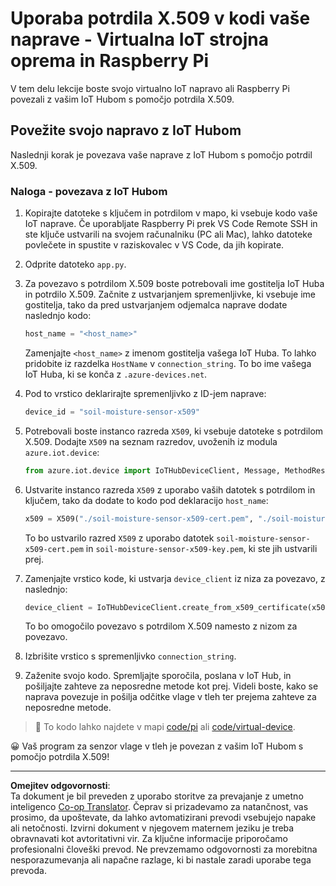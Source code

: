 <!--
CO_OP_TRANSLATOR_METADATA:
{
  "original_hash": "9aea84bcc7520222b0e1c50469d62d6a",
  "translation_date": "2025-08-28T14:56:05+00:00",
  "source_file": "2-farm/lessons/6-keep-your-plant-secure/single-board-computer-x509.md",
  "language_code": "sl"
}
-->
# Uporaba potrdila X.509 v kodi vaše naprave - Virtualna IoT strojna oprema in Raspberry Pi

V tem delu lekcije boste svojo virtualno IoT napravo ali Raspberry Pi povezali z vašim IoT Hubom s pomočjo potrdila X.509.

## Povežite svojo napravo z IoT Hubom

Naslednji korak je povezava vaše naprave z IoT Hubom s pomočjo potrdil X.509.

### Naloga - povezava z IoT Hubom

1. Kopirajte datoteke s ključem in potrdilom v mapo, ki vsebuje kodo vaše IoT naprave. Če uporabljate Raspberry Pi prek VS Code Remote SSH in ste ključe ustvarili na svojem računalniku (PC ali Mac), lahko datoteke povlečete in spustite v raziskovalec v VS Code, da jih kopirate.

1. Odprite datoteko `app.py`.

1. Za povezavo s potrdilom X.509 boste potrebovali ime gostitelja IoT Huba in potrdilo X.509. Začnite z ustvarjanjem spremenljivke, ki vsebuje ime gostitelja, tako da pred ustvarjanjem odjemalca naprave dodate naslednjo kodo:

    ```python
    host_name = "<host_name>"
    ```

    Zamenjajte `<host_name>` z imenom gostitelja vašega IoT Huba. To lahko pridobite iz razdelka `HostName` v `connection_string`. To bo ime vašega IoT Huba, ki se konča z `.azure-devices.net`.

1. Pod to vrstico deklarirajte spremenljivko z ID-jem naprave:

    ```python
    device_id = "soil-moisture-sensor-x509"
    ```

1. Potrebovali boste instanco razreda `X509`, ki vsebuje datoteke s potrdilom X.509. Dodajte `X509` na seznam razredov, uvoženih iz modula `azure.iot.device`:

    ```python
    from azure.iot.device import IoTHubDeviceClient, Message, MethodResponse, X509
    ```

1. Ustvarite instanco razreda `X509` z uporabo vaših datotek s potrdilom in ključem, tako da dodate to kodo pod deklaracijo `host_name`:

    ```python
    x509 = X509("./soil-moisture-sensor-x509-cert.pem", "./soil-moisture-sensor-x509-key.pem")
    ```

    To bo ustvarilo razred `X509` z uporabo datotek `soil-moisture-sensor-x509-cert.pem` in `soil-moisture-sensor-x509-key.pem`, ki ste jih ustvarili prej.

1. Zamenjajte vrstico kode, ki ustvarja `device_client` iz niza za povezavo, z naslednjo:

    ```python
    device_client = IoTHubDeviceClient.create_from_x509_certificate(x509, host_name, device_id)
    ```

    To bo omogočilo povezavo s potrdilom X.509 namesto z nizom za povezavo.

1. Izbrišite vrstico s spremenljivko `connection_string`.

1. Zaženite svojo kodo. Spremljajte sporočila, poslana v IoT Hub, in pošiljajte zahteve za neposredne metode kot prej. Videli boste, kako se naprava povezuje in pošilja odčitke vlage v tleh ter prejema zahteve za neposredne metode.

> 💁 To kodo lahko najdete v mapi [code/pi](../../../../../2-farm/lessons/6-keep-your-plant-secure/code/pi) ali [code/virtual-device](../../../../../2-farm/lessons/6-keep-your-plant-secure/code/virtual-device).

😀 Vaš program za senzor vlage v tleh je povezan z vašim IoT Hubom s pomočjo potrdila X.509!

---

**Omejitev odgovornosti**:  
Ta dokument je bil preveden z uporabo storitve za prevajanje z umetno inteligenco [Co-op Translator](https://github.com/Azure/co-op-translator). Čeprav si prizadevamo za natančnost, vas prosimo, da upoštevate, da lahko avtomatizirani prevodi vsebujejo napake ali netočnosti. Izvirni dokument v njegovem maternem jeziku je treba obravnavati kot avtoritativni vir. Za ključne informacije priporočamo profesionalni človeški prevod. Ne prevzemamo odgovornosti za morebitna nesporazumevanja ali napačne razlage, ki bi nastale zaradi uporabe tega prevoda.